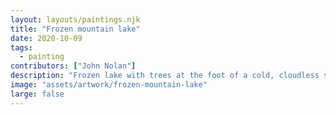 ```yaml
---
layout: layouts/paintings.njk
title: "Frozen mountain lake"
date: 2020-10-09
tags: 
  - painting
contributors: ["John Nolan"]
description: "Frozen lake with trees at the foot of a cold, cloudless sky mountain."
image: "assets/artwork/frozen-mountain-lake"
large: false
---
```

